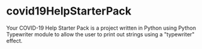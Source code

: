 # covid19HelpStarterPack
Your COVID-19 Help Starter Pack is a project written in Python using Python Typewriter module to allow the user to print out strings using a "typewriter" effect. 
